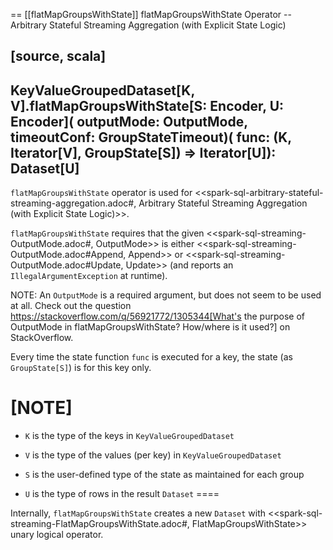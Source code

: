 == [[flatMapGroupsWithState]] flatMapGroupsWithState Operator -- Arbitrary Stateful Streaming Aggregation (with Explicit State Logic)

[source, scala]
----
KeyValueGroupedDataset[K, V].flatMapGroupsWithState[S: Encoder, U: Encoder](
  outputMode: OutputMode,
  timeoutConf: GroupStateTimeout)(
  func: (K, Iterator[V], GroupState[S]) => Iterator[U]): Dataset[U]
----

`flatMapGroupsWithState` operator is used for <<spark-sql-arbitrary-stateful-streaming-aggregation.adoc#, Arbitrary Stateful Streaming Aggregation (with Explicit State Logic)>>.

`flatMapGroupsWithState` requires that the given <<spark-sql-streaming-OutputMode.adoc#, OutputMode>> is either <<spark-sql-streaming-OutputMode.adoc#Append, Append>> or <<spark-sql-streaming-OutputMode.adoc#Update, Update>> (and reports an `IllegalArgumentException` at runtime).

NOTE: An `OutputMode` is a required argument, but does not seem to be used at all. Check out the question https://stackoverflow.com/q/56921772/1305344[What's the purpose of OutputMode in flatMapGroupsWithState? How/where is it used?] on StackOverflow.

Every time the state function `func` is executed for a key, the state (as `GroupState[S]`) is for this key only.

[NOTE]
====
* `K` is the type of the keys in `KeyValueGroupedDataset`

* `V` is the type of the values (per key) in `KeyValueGroupedDataset`

* `S` is the user-defined type of the state as maintained for each group

* `U` is the type of rows in the result `Dataset`
====

Internally, `flatMapGroupsWithState` creates a new `Dataset` with <<spark-sql-streaming-FlatMapGroupsWithState.adoc#, FlatMapGroupsWithState>> unary logical operator.
